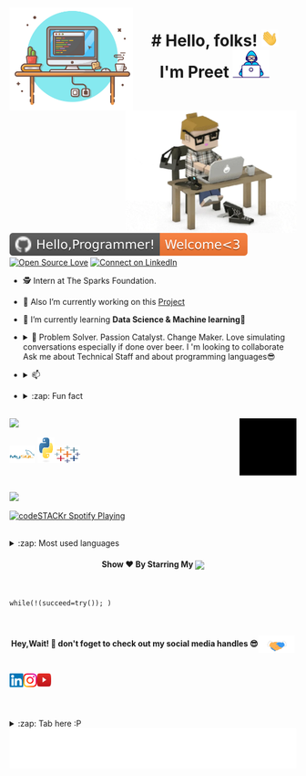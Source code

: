
<img align="left" height="180px" src="https://github.com/ynpreet/Ynpreet/blob/main/images/Capture.png" alt="image" />

<img align="right" alt="GIF"  width="300px" src="https://github.com/ynpreet/Ynpreet/blob/main/images/giphy.webp" />


<h1 align="center"># Hello, folks! <img src="https://github.com/ynpreet/Ynpreet/blob/main/images/wave.gif" width="30px"><br> I'm Preet <img src="https://github.com/ynpreet/Ynpreet/blob/main/images/Developer.gif" width="65px"></h1><br><br>


<!-- <h3 align="center"> A passionate Data Scientist from India.</h3><br>--> 
[![<p align="center">Hello programmer Welcome to my profile<p>](https://github.com/ynpreet/Ynpreet/blob/main/images/Hello%2CProgrammer!-Welcome_3-orange.svg)](https://github.com/ynpreet)  [![Open Source Love](https://badges.frapsoft.com/os/v2/open-source.svg?v=103)](https://github.com/ynpreet)  [![Connect on LinkedIn](https://img.shields.io/badge/--linkedin?label=LinkedIn&logo=LinkedIn&style=social)](https://www.linkedin.com/in/preetmehta//)



- 🕵 Intern at The Sparks Foundation.

- 🔭 Also I’m currently working on this [Project](https://github.com/ynpreet/thesparksfoundation-projects)

- 🌱 I’m currently learning **Data Science & Machine learning🤩**

<!-- - 👯 I’m looking to collaborate on [Youtube](https://www.youtube.com/channel/UCIHj6mNCMnSnmWLHOxzIESw?view_as=subscriber)-->

- <details> <summary> 💬 Problem Solver. Passion Catalyst. Change Maker. Love simulating conversations especially if done over beer. I 'm looking to collaborate Ask me about Technical Staff and about programming languages😎 </summary> <a href="https://wa.me/919408377842" target="blank"><img align="center" src="https://github.com/ynpreet/Ynpreet/blob/main/images/5ae21cc526c97415d3213554.png" width="40x" /></a>
</details>  

- <details> <summary> 📫 </summary> How to reach me :</summary><a href="mailto:preetmehta1995@gmail.com"> <img src="https://github.com/ynpreet/Ynpreet/blob/main/images/gmail.png" width="22px"/> </a>
</details>

- <details> <summary>:zap: Fun fact</summary> 7% of all American adults believe that chocolate milk comes from brown cows
</details>

<br>

<img height="25" src="https://img.shields.io/badge/Languages and  tools- 📚-green.svg?&style=for-the-badge&logo=KushalDas&logoColor=blue" />
<img align="right" alt="GIF"  width="100px" src="https://github.com/ynpreet/Ynpreet/blob/main/images/giphy%20(1).gif" />
<p align="left"><img src="https://github.com/ynpreet/Ynpreet/blob/main/images/mysql-original-wordmark.svg" alt="mysql" width="45" height="30"/>  <img src="https://github.com/ynpreet/Ynpreet/blob/main/images/python-original.svg" alt="python" width="30" height="45"/><img src="https://github.com/ynpreet/Ynpreet/blob/main/images/tableau-software.svg" width="45" height="30"/>  
 </p>
 

<br>



<br>
<img height="27" src="https://img.shields.io/badge/Spotify Playing - 🎧-yellow.svg?&style=for-the-badge&logo=KushalDas&logoColor=blue" />

[<img src="https://now-playing-codestackr.vercel.app/api/spotify-playing" alt="codeSTACKr Spotify Playing" width="350" />](https://open.spotify.com/user/swyqyimdc12jajde4vpwd2x1b)

<br>


<details>
  <summary>:zap: Most used languages</summary>

<p><img align="left" src="https://github.com/ynpreet/Ynpreet/blob/main/images/68747470733a2f2f6769746875622d726561646d652d73746174732e76657263656c2e6170702f6170692f746f702d6c616e67732f3f757365726e616d653d6b757368616c3939372d646173266c61796f75743d636f6d7061637426686964653d68.svg" /></p>
</details> 

  
<h4 align="center">Show ❤️ By Starring My <a href='https://github.com/ynpreet'><img align='center'  height="22" src="https://github.com/ynpreet/Ynpreet/blob/main/images/Repos!%F0%9F%98%8A-purple.svg" /></a></h4>

<br>


```python3
while(!(succeed=try()); )
```
<br>
 <h4 align="center">Hey,Wait! 👋 don't foget to check out my social media handles 😎<img align="center" src="https://github.com/ynpreet/Ynpreet/blob/main/images/Handshake.gif" height="30px"></h4> <br>

<a href="https://www.linkedin.com/in/preetmehta/">
  <img align="left" src="https://github.com/ynpreet/Ynpreet/blob/main/images/Linkedin%20(1).svg" alt="kushal's linkedin" width="24px" />
</a>  
 
<a href="https://www.instagram.com/ynpreet/" target="blank">
  <img align="left" src="https://github.com/ynpreet/Ynpreet/blob/main/images/Instagram%20(1).svg" alt="instagram" width="24px" />
</a>

<a href="https://www.youtube.com/channel/UCCcw6HxUkkfrlKn7-6SszDQ/featured" target="blank">
  <img align="left" src="https://github.com/ynpreet/Ynpreet/blob/main/images/youtube-logo-icon-png-svg.png" alt="youtube"  width="25px" height='23.5' />
</a>

<br> <br> <br>

<details>
  <summary>:zap: Tab here :P</summary>
<p align="center"><img src="https://github.com/ynpreet/Ynpreet/blob/main/images/tenor.gif" width="50"></p> <br>
</details>  
<img align='center'  height="70" alt="Thanks" width="100%" src="https://github.com/ynpreet/Ynpreet/blob/main/images/marquee.svg"/> 

